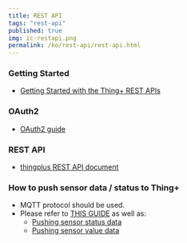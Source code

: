 ```yaml
---
title: REST API
tags: "rest-api"
published: true
img: ic-restapi.png
permalink: /ko/rest-api/rest-api.html
---
```


### Getting Started

- [Getting Started with the Thing+ REST APIs](https://github.com/daliworks/thingplus-guide/blob/master/doc/GettingStarted_authToken.md)

### OAuth2

- [OAuth2 guide](https://github.com/daliworks/thingplus-guide/blob/master/doc/OAuth2.md)

### REST API

- [thingplus REST API document](https://thingplus.api-docs.io/2.0/getting-started)

### How to push sensor data / status to Thing+

- MQTT protocol should be used.
- Please refer to [THIS GUIDE](https://github.com/daliworks/thingplus-embedded/blob/master/docs/Thingplus_Embedded_Guide.md) as well as: 
  - [Pushing sensor status data](https://github.com/daliworks/thingplus-embedded/blob/master/docs/Thingplus_Embedded_Guide.md#224-%EC%84%BC%EC%84%9C-%EC%83%81%ED%83%9C-%EC%A0%84%EC%86%A1)
  - [Pushing sensor value data](https://github.com/daliworks/thingplus-embedded/blob/master/docs/Thingplus_Embedded_Guide.md#226-%EC%84%BC%EC%84%9C%EA%B0%92-%EC%A0%84%EC%86%A1)

<br/>
<br/>
<br/>
<br/>
<br/>
<br/>
<br/>
<br/>
<br/>
<br/>
<br/>
<br/>
<br/>
<br/>
<br/>
<br/>


<div class='scrolltop'>
    <div class='scroll icon'><i class="fa fa-arrow-circle-up"></i></div>
</div>